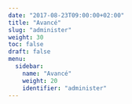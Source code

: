 ```yaml
---
date: "2017-08-23T09:00:00+02:00"
title: "Avancé"
slug: "administer"
weight: 30
toc: false
draft: false
menu:
  sidebar:
    name: "Avancé"
    weight: 20
    identifier: "administer"
---
```

